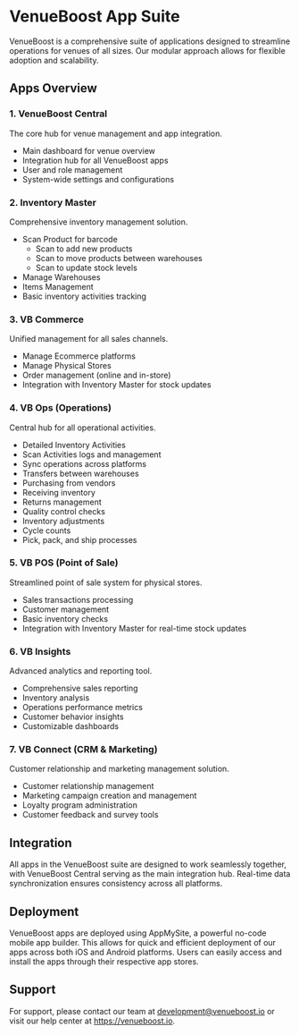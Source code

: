 # VenueBoost App Suite

VenueBoost is a comprehensive suite of applications designed to streamline operations for venues of all sizes. Our modular approach allows for flexible adoption and scalability.

## Apps Overview

### 1. VenueBoost Central

The core hub for venue management and app integration.

- Main dashboard for venue overview
- Integration hub for all VenueBoost apps
- User and role management
- System-wide settings and configurations

### 2. Inventory Master

Comprehensive inventory management solution.

- Scan Product for barcode
    * Scan to add new products
    * Scan to move products between warehouses
    * Scan to update stock levels
- Manage Warehouses
- Items Management
- Basic inventory activities tracking

### 3. VB Commerce

Unified management for all sales channels.

- Manage Ecommerce platforms
- Manage Physical Stores
- Order management (online and in-store)
- Integration with Inventory Master for stock updates

### 4. VB Ops (Operations)

Central hub for all operational activities.

- Detailed Inventory Activities
- Scan Activities logs and management
- Sync operations across platforms
- Transfers between warehouses
- Purchasing from vendors
- Receiving inventory
- Returns management
- Quality control checks
- Inventory adjustments
- Cycle counts
- Pick, pack, and ship processes

### 5. VB POS (Point of Sale)

Streamlined point of sale system for physical stores.

- Sales transactions processing
- Customer management
- Basic inventory checks
- Integration with Inventory Master for real-time stock updates

### 6. VB Insights

Advanced analytics and reporting tool.

- Comprehensive sales reporting
- Inventory analysis
- Operations performance metrics
- Customer behavior insights
- Customizable dashboards

### 7. VB Connect (CRM & Marketing)

Customer relationship and marketing management solution.

- Customer relationship management
- Marketing campaign creation and management
- Loyalty program administration
- Customer feedback and survey tools

## Integration

All apps in the VenueBoost suite are designed to work seamlessly together, with VenueBoost Central serving as the main integration hub. Real-time data synchronization ensures consistency across all platforms.

## Deployment

VenueBoost apps are deployed using AppMySite, a powerful no-code mobile app builder. This allows for quick and efficient deployment of our apps across both iOS and Android platforms. Users can easily access and install the apps through their respective app stores.


## Support

For support, please contact our team at development@venueboost.io or visit our help center at https://venueboost.io.
